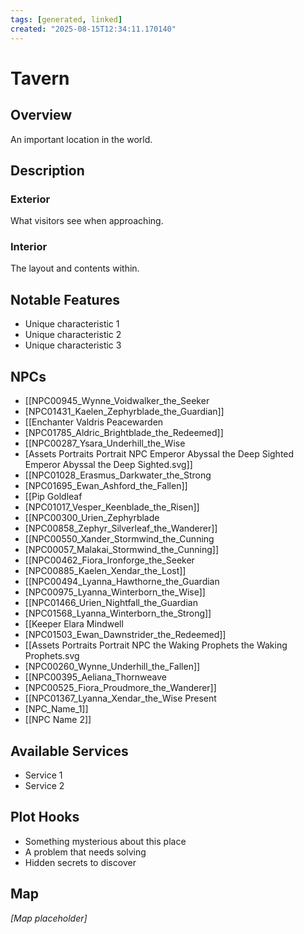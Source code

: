 ```yaml
---
tags: [generated, linked]
created: "2025-08-15T12:34:11.170140"
---
```


# Tavern

## Overview
An important location in the world.

## Description
### Exterior
What visitors see when approaching.

### Interior
The layout and contents within.

## Notable Features
- Unique characteristic 1
- Unique characteristic 2
- Unique characteristic 3

## NPCs
- [[NPC00945_Wynne_Voidwalker_the_Seeker
- [NPC01431_Kaelen_Zephyrblade_the_Guardian]]
- [[Enchanter Valdris Peacewarden
- [NPC01785_Aldric_Brightblade_the_Redeemed]]
- [[NPC00287_Ysara_Underhill_the_Wise
- [Assets Portraits Portrait NPC Emperor Abyssal the Deep Sighted Emperor Abyssal the Deep Sighted.svg]]
- [[NPC01028_Erasmus_Darkwater_the_Strong
- [NPC01695_Ewan_Ashford_the_Fallen]]
- [[Pip Goldleaf
- [NPC01017_Vesper_Keenblade_the_Risen]]
- [[NPC00300_Urien_Zephyrblade
- [NPC00858_Zephyr_Silverleaf_the_Wanderer]]
- [[NPC00550_Xander_Stormwind_the_Cunning
- [NPC00057_Malakai_Stormwind_the_Cunning]]
- [[NPC00462_Fiora_Ironforge_the_Seeker
- [NPC00885_Kaelen_Xendar_the_Lost]]
- [[NPC00494_Lyanna_Hawthorne_the_Guardian
- [NPC00975_Lyanna_Winterborn_the_Wise]]
- [[NPC01466_Urien_Nightfall_the_Guardian
- [NPC01568_Lyanna_Winterborn_the_Strong]]
- [[Keeper Elara Mindwell
- [NPC01503_Ewan_Dawnstrider_the_Redeemed]]
- [[Assets Portraits Portrait NPC the Waking Prophets the Waking Prophets.svg
- [NPC00260_Wynne_Underhill_the_Fallen]]
- [[NPC00395_Aeliana_Thornweave
- [NPC00525_Fiora_Proudmore_the_Wanderer]]
- [[NPC01367_Lyanna_Xendar_the_Wise Present
- [NPC_Name_1]]
- [[NPC Name 2]]

## Available Services
- Service 1
- Service 2

## Plot Hooks
- Something mysterious about this place
- A problem that needs solving
- Hidden secrets to discover

## Map
*[Map placeholder]*